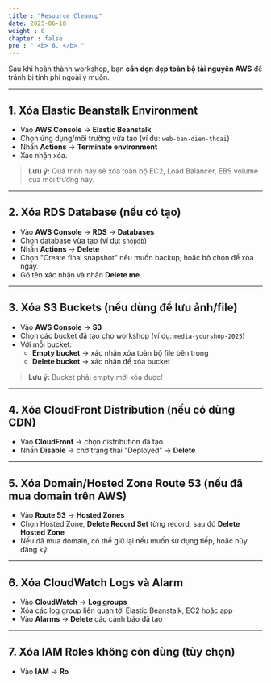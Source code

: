 ```yaml
---
title : "Resource Cleanup"
date: 2025-06-18
weight : 6
chapter : false
pre : " <b> 6. </b> "
---
```


Sau khi hoàn thành workshop, bạn **cần dọn dẹp toàn bộ tài nguyên AWS** để tránh bị tính phí ngoài ý muốn.

---

## 1. Xóa Elastic Beanstalk Environment

- Vào **AWS Console** → **Elastic Beanstalk**
- Chọn ứng dụng/môi trường vừa tạo (ví dụ: `web-ban-dien-thoai`)
- Nhấn **Actions** → **Terminate environment**
- Xác nhận xóa.  
> **Lưu ý:** Quá trình này sẽ xóa toàn bộ EC2, Load Balancer, EBS volume của môi trường này.

---

## 2. Xóa RDS Database (nếu có tạo)

- Vào **AWS Console** → **RDS** → **Databases**
- Chọn database vừa tạo (ví dụ: `shopdb`)
- Nhấn **Actions** → **Delete**
- Chọn "Create final snapshot" nếu muốn backup, hoặc bỏ chọn để xóa ngay.
- Gõ tên xác nhận và nhấn **Delete me**.

---

## 3. Xóa S3 Buckets (nếu dùng để lưu ảnh/file)

- Vào **AWS Console** → **S3**
- Chọn các bucket đã tạo cho workshop (ví dụ: `media-yourshop-2025`)
- Với mỗi bucket:
    - **Empty bucket** → xác nhận xóa toàn bộ file bên trong
    - **Delete bucket** → xác nhận để xóa bucket
> **Lưu ý:** Bucket phải empty mới xóa được!

---

## 4. Xóa CloudFront Distribution (nếu có dùng CDN)

- Vào **CloudFront** → chọn distribution đã tạo
- Nhấn **Disable** → chờ trạng thái "Deployed" → **Delete**

---

## 5. Xóa Domain/Hosted Zone Route 53 (nếu đã mua domain trên AWS)

- Vào **Route 53** → **Hosted Zones**
- Chọn Hosted Zone, **Delete Record Set** từng record, sau đó **Delete Hosted Zone**
- Nếu đã mua domain, có thể giữ lại nếu muốn sử dụng tiếp, hoặc hủy đăng ký.

---

## 6. Xóa CloudWatch Logs và Alarm

- Vào **CloudWatch** → **Log groups**
- Xóa các log group liên quan tới Elastic Beanstalk, EC2 hoặc app
- Vào **Alarms** → **Delete** các cảnh báo đã tạo

---

## 7. Xóa IAM Roles không còn dùng (tùy chọn)

- Vào **IAM** → **Ro**
